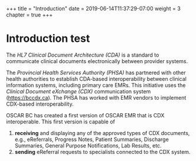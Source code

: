 +++
title = "Introduction"
date =  2019-06-14T11:37:29-07:00
weight = 3
chapter = true
+++

# Introduction test

The *HL7 Clinical Document Architecture (CDA)* is a standard to communicate clinical documents electronically between provider systems.

The *Provincial Health Services Authority (PHSA)* has partnered with other health authorities to establish CDA-based interoperability between clinical information systems, including primary care EMRs. This initiative uses the *Clinical Document eXchange (CDX)* communication system (https://bccdx.ca). The PHSA has worked with EMR vendors to implement CDX-based interoperability.

OSCAR BC has created a first version of OSCAR EMR that is CDX interoperable. This first version is capable of

1. **receiving** and displaying any of the approved types of CDX documents, e.g., eReferrals, Progress Notes, Patient Summaries, Discharge Summaries, General Purpose Notifications, Lab Results, etc.
2. **sending** eReferral requests to specialists connected to the CDX system.
